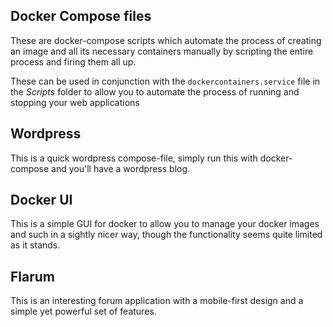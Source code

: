 ## Docker Compose files
These are docker-compose scripts which automate the process of creating an image and all its necessary containers manually by scripting the entire process and firing them all up.

These can be used in conjunction with the ```dockercontainers.service``` file in the *Scripts* folder to allow you to automate the process of running and stopping your web applications

## Wordpress
This is a quick wordpress compose-file, simply run this with docker-compose and you'll have a wordpress blog.

## Docker UI
This is a simple GUI for docker to allow you to manage your docker images and such in a sightly nicer way, though the functionality seems quite limited as it stands.

## Flarum
This is an interesting forum application with a mobile-first design and a simple yet powerful set of features.